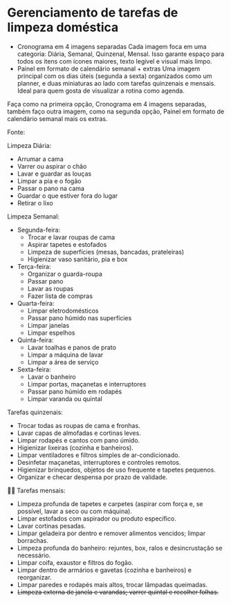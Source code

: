 # Gerenciamento de tarefas de limpeza doméstica

- Cronograma em 4 imagens separadas Cada imagem foca em uma categoria: Diária, Semanal, Quinzenal, Mensal. Isso garante espaço para todos os itens com ícones maiores, texto legível e visual mais limpo.
- Painel em formato de calendário semanal + extras Uma imagem principal com os dias úteis (segunda a sexta) organizados como um planner, e duas miniaturas ao lado com tarefas quinzenais e mensais. Ideal para quem gosta de visualizar a rotina como agenda.

Faça como na primeira opção, Cronograma em 4 imagens separadas, também faço outra imagem, como na segunda opção, Painel em formato de calendário semanal mais os extras.

Fonte:

Limpeza Diária:

- Arrumar a cama
- Varrer ou aspirar o chão
- Lavar e guardar as louças
- Limpar a pia e o fogão
- Passar o pano na cama
- Guardar o que estiver fora do lugar
- Retirar o lixo

Limpeza Semanal:

- Segunda-feira:
  - Trocar e lavar roupas de cama
  - Aspirar tapetes e estofados
  - Limpeza de superfícies (mesas, bancadas, prateleiras)
  - Higienizar vaso sanitário, pia e box
- Terça-feira:
  - Organizar o guarda-roupa
  - Passar pano
  - Lavar as roupas
  - Fazer lista de compras
- Quarta-feira:
  - Limpar eletrodomésticos
  - Passar pano húmido nas superfícies
  - Limpar janelas
  - Limpar espelhos
- Quinta-feira:
  - Lavar toalhas e panos de prato
  - Limpar a máquina de lavar
  - Limpar a área de serviço
- Sexta-feira:
  - Lavar o banheiro
  - Limpar portas, maçanetas e interruptores
  - Passar pano húmido em rodapés
  - Limpar varanda ou quintal
  
Tarefas quinzenais:

- Trocar todas as roupas de cama e fronhas.  
- Lavar capas de almofadas e cortinas leves.  
- Limpar rodapés e cantos com pano úmido.  
- Higienizar lixeiras (cozinha e banheiros).  
- Limpar ventiladores e filtros simples de ar-condicionado.  
- Desinfetar maçanetas, interruptores e controles remotos.  
- Higienizar brinquedos, objetos de uso frequente e tapetes pequenos.  
- Organizar e checar despensa por prazo de validade.


Tarefas mensais:

- Limpeza profunda de tapetes e carpetes (aspirar com força e, se possível, lavar a seco ou com máquina).  
- Limpar estofados com aspirador ou produto específico.  
- Lavar cortinas pesadas.  
- Limpar geladeira por dentro e remover alimentos vencidos; limpar borrachas.  
- Limpeza profunda do banheiro: rejuntes, box, ralos e desincrustação se necessário.  
- Limpar coifa, exaustor e filtros do fogão.  
- Limpar dentro de armários e gavetas (cozinha e banheiros) e reorganizar.  
- Limpar paredes e rodapés mais altos, trocar lâmpadas queimadas.  
- ~~Limpeza externa de janela e varandas; varrer quintal e recolher folhas.~~
